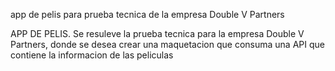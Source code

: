 app de pelis para prueba tecnica de la empresa Double V Partners

APP DE PELIS.
Se resuleve la prueba tecnica para la empresa Double V Partners, donde se desea crear una maquetacion que consuma una API que contiene la informacion de las peliculas
